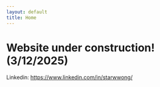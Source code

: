 ```yaml
---
layout: default
title: Home
---
```


# Website under construction! (3/12/2025)
Linkedin: <https://www.linkedin.com/in/starwwong/>
